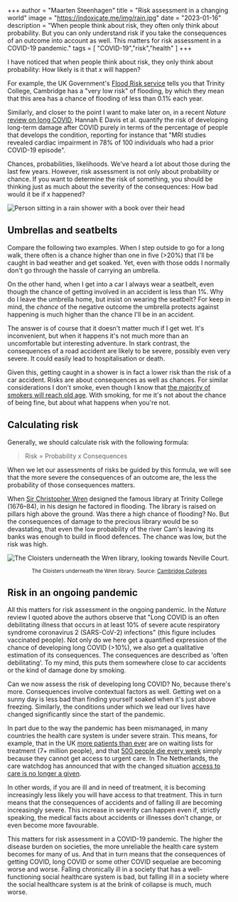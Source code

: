 +++
author = "Maarten Steenhagen"
title = "Risk assessment in a changing world"
image = "https://indoxicate.me/img/rain.jpg"
date = "2023-01-16"
description = "When people think about risk, they often only think about probability. But you can only understand risk if you take the consequences of an outcome into account as well. This matters for risk assessment in a COVID-19 pandemic."
tags = [
    "COVID-19","risk","health"
]
+++


I have noticed that when people think about risk, they only think about probability: How likely is it that _x_ will happen? 

For example, the UK Government's [Flood Risk service](https://www.gov.uk/check-long-term-flood-risk) tells you that Trinity College, Cambridge has a "very low risk" of flooding, by which they mean that this area has a chance of flooding of less than 0.1% each year. 

Similarly, and closer to the point I want to make later on, in a recent _Nature_ [review on long COVID](https://www.nature.com/articles/s41579-022-00846-2.epdf), Hannah E Davis et al. quantify the risk of developing long-term damage after COVID purely in terms of the percentage of people that develops the condition, reporting for instance that "MRI studies revealed cardiac impairment in 78% of 100 individuals who had a prior COVID-19 episode".

Chances, probabilities, likelihoods. We've heard a lot about those during the last few years. However, risk assessment is not only about probability or chance. If you want to determine the risk of something, you should be thinking just as much about the severity of the consequences: How bad would it be if x happened? 


![Person sitting in a rain shower with a book over their head](../img/rain.jpg)


## Umbrellas and seatbelts 

Compare the following two examples. When I step outside to go for a long walk, there often is a chance higher than one in five (>20%) that I'll be caught in bad weather and get soaked. Yet, even with those odds I normally don't go through the hassle of carrying an umbrella. 

On the other hand, when I get into a car I always wear a seatbelt, even though the chance of getting involved in an accident is less than 1%. Why do I leave the umbrella home, but insist on wearing the seatbelt? For keep in mind, the _chance_ of the negative outcome the umbrella protects against happening is much higher than the chance I'll be in an accident.

The answer is of course that it doesn't matter much if I get wet. It's inconvenient, but when it happens it's not much more than an uncomfortable but interesting adventure. In stark contrast, the consequences of a road accident are likely to be severe, possibly even very severe. It could easily lead to hospitalisation or death. 

Given this, getting caught in a shower is in fact a lower risk than the risk of a car accident. Risks are about consequences as well as  chances. For similar considerations I don't smoke, even though I know that [the majority of smokers will reach old age](https://www.cbs.nl/en-gb/news/2017/37/heavy-smokers-cut-their-lifespan-by-13-years-on-average). With smoking, for me it's not about the chance of being fine, but about what happens when you're not. 

## Calculating risk 

Generally, we should calculate risk with the following formula: 

> Risk = Probability x Consequences

When we let our assessments of risks be guided by this formula, we will see that the more severe the consequences of an outcome are, the less the probability of those consequences matters. 

When [Sir Christopher Wren](https://en.wikipedia.org/wiki/Christopher_Wren) designed the famous library at Trinity College (1676–84), in his design he factored in flooding. The library is raised on pillars high above the ground. Was there a high chance of flooding? No. But the consequences of damage to the precious library would be so devastating, that even the low probability of the river Cam's leaving its banks was enough to build in flood defences. The chance was low, but the risk was high.

![The Cloisters underneath the Wren library, looking towards Neville Court.](../img/wren-cloister.jpg)

<small><center>The Cloisters underneath the Wren library. Source: [Cambridge Colleges](https://www.cambridge-colleges.co.uk/trinity-college/wren-library/)</center></small>

## Risk in an ongoing pandemic 

All this matters for risk assessment in the ongoing pandemic. In the _Nature_ review I quoted above the authors observe that "Long COVID is an often debilitating illness that occurs in at least 10% of severe acute respiratory syndrome coronavirus 2 (SARS-CoV-2) infections" (this figure includes vaccinated people). Not only do we here get a quantified expression of the chance of developing long COVID (>10%), we also get a qualitative estimation of its consequences. The consequences are described as 'often debilitating'. To my mind, this puts them somewhere close to car accidents or the kind of damage done by smoking. 

Can we now assess the risk of developing long COVID? No, because there's more. Consequences involve contextual factors as well. Getting wet on a sunny day is less bad than finding yourself soaked when it's just above freezing. Similarly, the conditions under which we lead our lives have changed significantly since the start of the pandemic. 

In part due to the way the pandemic has been mismanaged, in many countries the health care system is under severe strain. This means, for example, that in the UK [more patients than ever](https://www.bma.org.uk/advice-and-support/nhs-delivery-and-workforce/pressures/nhs-backlog-data-analysis) are on waiting lists for treatment (7+ million people), and that [500 people die every week](https://www.bbc.com/news/blogs-the-papers-64142327) simply because they cannot get access to urgent care. In The Netherlands, the care watchdog has announced that with the changed situation [access to care is no longer a given](https://www.pw.nl/nieuws/2022/nza-waarschuwt-zorg-is-niet-meer-vanzelfsprekend). 

In other words, if you are ill and in need of treatment, it is becoming increasingly less likely you will have access to that treatment. This in turn means that the consequences of accidents and of falling ill are becoming increasingly severe. This increase in severity can happen even if, strictly speaking, the medical facts about accidents or illnesses don't change, or even become more favourable. 

This matters for risk assessment in a COVID-19 pandemic. The higher the disease burden on societies, the more unreliable the health care system becomes for many of us. And that in turn means that the consequences of getting COVID, long COVID or some other COVID sequelae are becoming worse and worse. Falling chronically ill in a society that has a well-functioning social healthcare system is bad, but falling ill in a society where the social healthcare system is at the brink of collapse is much, much worse.

